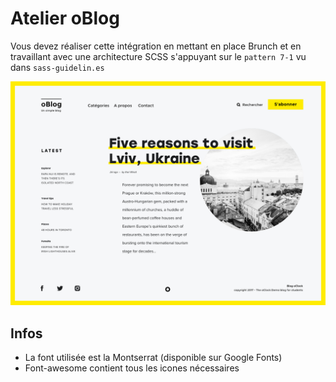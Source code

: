 # Atelier oBlog

Vous devez réaliser cette intégration en mettant en place Brunch et en travaillant avec une architecture SCSS s'appuyant sur le `pattern 7-1` vu dans `sass-guidelin.es`

![oblog](elements/oblog.png)

## Infos

- La font utilisée est la Montserrat (disponible sur Google Fonts)
- Font-awesome contient tous les icones nécessaires
